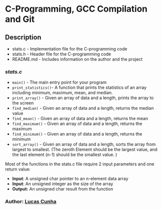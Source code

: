 # C-Programming, GCC Compilation and Git

## Description

- stats.c - Implementation file for the C-programming code
- stats.h -  Header file for the C-programming code
- README.md -  Includes information on the author and the project

### *stats.c*

- ```main()``` - The main entry point for your program
- ```print_statistics()```- A function that prints the statistics of an array including minimum, maximum, mean, and median.
- ```print_array()``` -  Given an array of data and a length, prints the array to the screen
- ```find_median(``` - Given an array of data and a length, returns the median value
- ```find_mean()``` -  Given an array of data and a length, returns the mean
- ```find_maximum()``` -  Given an array of data and a length, returns the maximum
- ```find_minimum()``` -  Given an array of data and a length, returns the minimum
- ```sort_array()``` - Given an array of data and a length, sorts the array from largest to smallest.  (The zeroth Element should be the largest value, and the last element (n-1) should be the smallest value. )

Most of the functions in the stats.c file require 2 input parameters and one return value:

- __Input__: A unsigned char pointer to an n-element data array
- __Input__: An unsigned integer as the size of the array
- __Output:__ An unsigned char result from the function

### Author: [Lucas Cunha](https://github.com/Lucasgb7)
